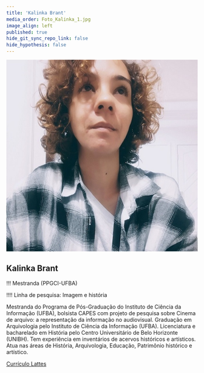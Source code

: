 ```yaml
---
title: 'Kalinka Brant'
media_order: Foto_Kalinka_1.jpg
image_align: left
published: true
hide_git_sync_repo_link: false
hide_hypothesis: false
---
```


![Fotografia de Kalinka Brant](../../imgs/KalinkaBrant.jpg?resize=400)

## Kalinka Brant

!!! Mestranda (PPGCI-UFBA)

!!!! Linha de pesquisa: Imagem e história

Mestranda do Programa de Pós-Graduação do Instituto de Ciência da Informação (UFBA), bolsista CAPES com projeto de pesquisa sobre Cinema de arquivo: a representação da informação no audiovisual. Graduação em Arquivologia pelo Instituto de Ciência da Informação (UFBA). Licenciatura e bacharelado em História pelo Centro Universitário de Belo Horizonte (UNIBH). Tem experiência em inventários de acervos históricos e artísticos. Atua nas áreas de História, Arquivologia, Educação, Patrimônio histórico e artístico.

[Currículo Lattes](http://lattes.cnpq.br/0796947481094633?classes=btn,btn-primary,btn-lg&target=_blank)